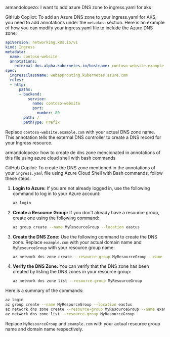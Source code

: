 armandolopezo: I want to add azure DNS zone to ingress.yaml for aks

GitHub Copilot: To add an Azure DNS zone to your ingress.yaml for AKS, you need to add annotations under the `metadata` section. Here is an example of how you can modify your ingress.yaml file to include the Azure DNS zone:

```yaml
apiVersion: networking.k8s.io/v1
kind: Ingress
metadata:
  name: contoso-website
  annotations:
    external-dns.alpha.kubernetes.io/hostname: contoso-website.example.com
spec:
  ingressClassName: webapprouting.kubernetes.azure.com
  rules:
  - http:
      paths:
      - backend:
          service:
            name: contoso-website
            port:
              number: 80
        path: /
        pathType: Prefix
```

Replace `contoso-website.example.com` with your actual DNS zone name. This annotation tells the external DNS controller to create a DNS record for your Ingress resource.

armandolopezo: how to create de dns zone mencionated in annotations of this file using azure cloud shell with bash commands

GitHub Copilot: To create the DNS zone mentioned in the annotations of your `ingress.yaml` file using Azure Cloud Shell with Bash commands, follow these steps:

1. **Login to Azure:**
   If you are not already logged in, use the following command to log in to your Azure account:
   ```bash
   az login
   ```

2. **Create a Resource Group:**
   If you don't already have a resource group, create one using the following command:
   ```bash
   az group create --name MyResourceGroup --location eastus
   ```

3. **Create the DNS Zone:**
   Use the following command to create the DNS zone. Replace `example.com` with your actual domain name and `MyResourceGroup` with your resource group name:
   ```bash
   az network dns zone create --resource-group MyResourceGroup --name example.com
   ```

4. **Verify the DNS Zone:**
   You can verify that the DNS zone has been created by listing the DNS zones in your resource group:
   ```bash
   az network dns zone list --resource-group MyResourceGroup
   ```

Here is a summary of the commands:

```bash
az login
az group create --name MyResourceGroup --location eastus
az network dns zone create --resource-group MyResourceGroup --name example.com
az network dns zone list --resource-group MyResourceGroup
```

Replace `MyResourceGroup` and `example.com` with your actual resource group name and domain name respectively.